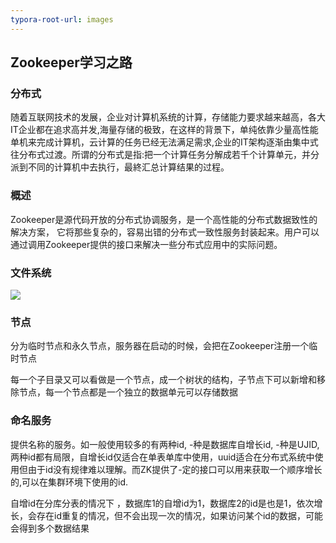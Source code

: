 ```yaml
---
typora-root-url: images
---
```


## Zookeeper学习之路

### 分布式

随着互联网技术的发展，企业对计算机系统的计算，存储能力要求越来越高，各大IT企业都在追求高并发,海量存储的极致，在这样的背景下，单纯依靠少量高性能单机来完成计算机，云计算的任务已经无法满足需求,企业的IT架构逐渐由集中式往分布式过渡。所谓的分布式是指:把一个计算任务分解成若千个计算单元，并分派到不同的计算机中去执行，最終汇总计算结果的过程。

### 概述

Zookeeper是源代码开放的分布式协调服务，是一个高性能的分布式数据致性的解决方案， 它将那些复杂的，容易出错的分布式一致性服务封装起来。用户可以通过调用Zookeeper提供的接口来解决一些分布式应用中的实际问题。



### 文件系统

![](201807121434154.png)



### 节点

分为临时节点和永久节点，服务器在启动的时候，会把在Zookeeper注册一个临时节点

每一个子目录又可以看做是一个节点，成一个树状的结构，子节点下可以新增和移除节点，每一个节点都是一个独立的数据单元可以存储数据



### 命名服务

提供名称的服务。如一般使用较多的有两种id, -种是数据库自增长id, -种是UJID,两种id都有局限，自增长id仅适合在单表单库中使用，uuid适合在分布式系统中使用但由于id没有规律难以理解。而ZK提供了-定的接口可以用来获取一个顺序增长的,可以在集群环境下使用的id.

自增id在分库分表的情况下 ，数据库1的自增id为1，数据库2的id是也是1，依次增长，会存在id重复的情况，但不会出现一次的情况，如果访问某个id的数据，可能会得到多个数据结果